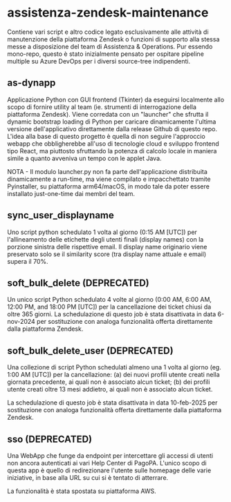 # assistenza-zendesk-maintenance

Contiene vari script e altro codice legato esclusivamente alle attività di manutenzione della piattaforma Zendesk o funzioni di supporto alla stessa messe a disposizione del team di Assistenza & Operations. Pur essendo mono-repo, questo è stato inizialmente pensato per ospitare pipeline multiple su Azure DevOps per i diversi source-tree indipendenti.

## as-dynapp

Applicazione Python con GUI frontend (Tkinter) da eseguirsi localmente allo scopo di fornire utility al team (ie. strumenti di interrogazione della piattaforma Zendesk). Viene corredata con un "launcher" che sfrutta il dynamic bootstrap loading di Python per caricare dinamicamente l'ultima versione dell'applicativo direttamente dalla release Github di questo repo. L'idea alla base di questo progetto è quella di non seguire l'approccio webapp che obbligherebbe all'uso di tecnologie cloud e sviluppo frontend tipo React, ma piuttosto sfruttando la potenza di calcolo locale in maniera simile a quanto avveniva un tempo con le applet Java.

NOTA - Il modulo launcher.py non fa parte dell'applicazione distribuita dinamicamente a run-time, ma viene compilato e impacchettato tramite Pyinstaller, su piattaforma arm64/macOS, in modo tale da poter essere installato just-one-time dai membri del team.

## sync_user_displayname

Uno script python schedulato 1 volta al giorno (0:15 AM [UTC]) per l'allineamento delle etichette degli utenti finali (display names) con la porzione sinistra delle rispettive email. Il display name originario viene preservato solo se il similarity score (tra display name attuale e email) supera il 70%.

## soft_bulk_delete (DEPRECATED)

Un unico script Python schedulato 4 volte al giorno (0:00 AM, 6:00 AM, 12:00 PM, and 18:00 PM [UTC]) per la cancellazione dei ticket chiusi da oltre 365 giorni. La schedulazione di questo job è stata disattivata in data 6-nov-2024 per sostituzione con analoga funzionalità offerta direttamente dalla piattaforma Zendesk.

## soft_bulk_delete_user (DEPRECATED)

Una collezione di script Python schedulati almeno una 1 volta al giorno (eg. 1:00 AM [UTC]) per la cancellazione: (a) dei nuovi profili utente creati nella giornata precedente, ai quali non è associato alcun ticket; (b) dei profili utente creati oltre 13 mesi addietro, ai quali non è associato alcun ticket.

La schedulazione di questo job è stata disattivata in data 10-feb-2025 per sostituzione con analoga funzionalità offerta direttamente dalla piattaforma Zendesk.

## sso (DEPRECATED)

Una WebApp che funge da endpoint per intercettare gli accessi di utenti non ancora autenticati ai vari Help Center di PagoPA. L'unico scopo di questa app è quello di redirezionare l'utente sulle homepage delle varie iniziative, in base alla URL su cui si è tentato di atterrare.

La funzionalità è stata spostata su piattaforma AWS.
